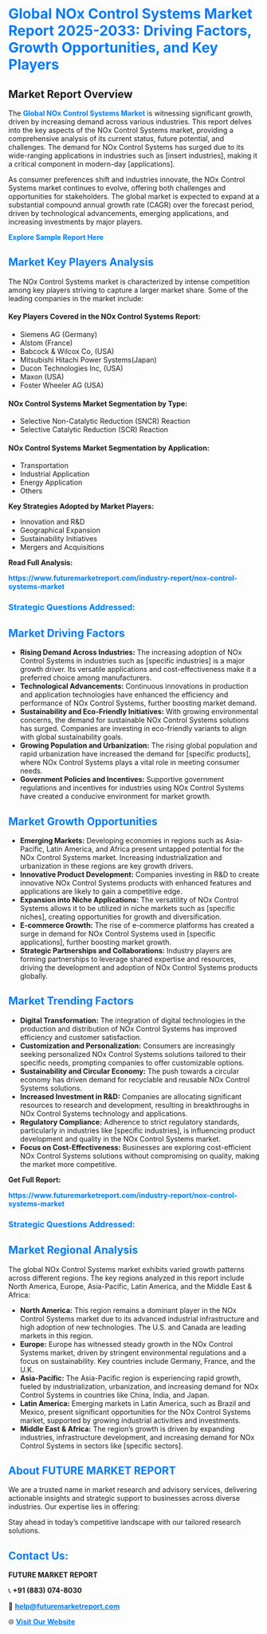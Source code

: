 <h1 style="color: #007BFF;">Global NOx Control Systems Market Report 2025-2033: Driving Factors, Growth Opportunities, and Key Players</h1>

<section id="overview">
<h2>Market Report Overview</h2>
<p>The <a href="https://www.futuremarketreport.com/industry-report/nox-control-systems-market" style="color: #007BFF; text-decoration: none;"><strong>Global NOx Control Systems Market</strong></a> is witnessing significant growth, driven by increasing demand across various industries. This report delves into the key aspects of the NOx Control Systems market, providing a comprehensive analysis of its current status, future potential, and challenges. The demand for NOx Control Systems has surged due to its wide-ranging applications in industries such as [insert industries], making it a critical component in modern-day [applications].</p>
<p>As consumer preferences shift and industries innovate, the NOx Control Systems market continues to evolve, offering both challenges and opportunities for stakeholders. The global market is expected to expand at a substantial compound annual growth rate (CAGR) over the forecast period, driven by technological advancements, emerging applications, and increasing investments by major players.</p>
</section>

<section id="overview">
<p><a href="https://www.futuremarketreport.com/request-sample/reportId=37213" style="color: #007BFF; text-decoration: none;"><strong>Explore Sample Report Here</strong></a></p>
</section>

<section id="key-players">
<h2 style="color: #007BFF;">Market Key Players Analysis</h2>
<p>The NOx Control Systems market is characterized by intense competition among key players striving to capture a larger market share. Some of the leading companies in the market include:</p>
<h4>Key Players Covered in the NOx Control Systems Report:</h4>
<ul><li>Siemens AG (Germany)</li><li>Alstom (France)</li><li>Babcock &amp; Wilcox Co, (USA)</li><li>Mitsubishi Hitachi Power Systems(Japan)</li><li>Ducon Technologies Inc, (USA)</li><li>Maxon (USA)</li><li>Foster Wheeler AG (USA)</li></ul>
<h4>NOx Control Systems Market Segmentation by Type:</h4>
<ul><li>Selective Non-Catalytic Reduction (SNCR) Reaction</li><li>Selective Catalytic Reduction (SCR) Reaction</li></ul>

<h4>NOx Control Systems Market Segmentation by Application:</h4>
<ul><li>Transportation</li><li>Industrial Application</li><li>Energy Application</li><li>Others</li></ul>
<p><strong>Key Strategies Adopted by Market Players:</strong></p>
<ul>
<li>Innovation and R&D</li>
<li>Geographical Expansion</li>
<li>Sustainability Initiatives</li>
<li>Mergers and Acquisitions</li>
</ul>
</section>

<section>
<p><strong>Read Full Analysis: </strong></p><a href="https://www.futuremarketreport.com/industry-report/nox-control-systems-market" style="color: #007BFF; text-decoration: none;"><strong>https://www.futuremarketreport.com/industry-report/nox-control-systems-market</strong></a>
<h3 style="color: #007BFF;">Strategic Questions Addressed:</h3>
</section>

<section id="driving-factors">
<h2 style="color: #007BFF;">Market Driving Factors</h2>
<ul>
<li><strong>Rising Demand Across Industries:</strong> The increasing adoption of NOx Control Systems in industries such as [specific industries] is a major growth driver. Its versatile applications and cost-effectiveness make it a preferred choice among manufacturers.</li>
<li><strong>Technological Advancements:</strong> Continuous innovations in production and application technologies have enhanced the efficiency and performance of NOx Control Systems, further boosting market demand.</li>
<li><strong>Sustainability and Eco-Friendly Initiatives:</strong> With growing environmental concerns, the demand for sustainable NOx Control Systems solutions has surged. Companies are investing in eco-friendly variants to align with global sustainability goals.</li>
<li><strong>Growing Population and Urbanization:</strong> The rising global population and rapid urbanization have increased the demand for [specific products], where NOx Control Systems plays a vital role in meeting consumer needs.</li>
<li><strong>Government Policies and Incentives:</strong> Supportive government regulations and incentives for industries using NOx Control Systems have created a conducive environment for market growth.</li>
</ul>
</section>

<section id="growth-opportunities">
<h2 style="color: #007BFF;">Market Growth Opportunities</h2>
<ul>
<li><strong>Emerging Markets:</strong> Developing economies in regions such as Asia-Pacific, Latin America, and Africa present untapped potential for the NOx Control Systems market. Increasing industrialization and urbanization in these regions are key growth drivers.</li>
<li><strong>Innovative Product Development:</strong> Companies investing in R&D to create innovative NOx Control Systems products with enhanced features and applications are likely to gain a competitive edge.</li>
<li><strong>Expansion into Niche Applications:</strong> The versatility of NOx Control Systems allows it to be utilized in niche markets such as [specific niches], creating opportunities for growth and diversification.</li>
<li><strong>E-commerce Growth:</strong> The rise of e-commerce platforms has created a surge in demand for NOx Control Systems used in [specific applications], further boosting market growth.</li>
<li><strong>Strategic Partnerships and Collaborations:</strong> Industry players are forming partnerships to leverage shared expertise and resources, driving the development and adoption of NOx Control Systems products globally.</li>
</ul>
</section>

<section id="trending-factors">
<h2 style="color: #007BFF;">Market Trending Factors</h2>
<ul>
<li><strong>Digital Transformation:</strong> The integration of digital technologies in the production and distribution of NOx Control Systems has improved efficiency and customer satisfaction.</li>
<li><strong>Customization and Personalization:</strong> Consumers are increasingly seeking personalized NOx Control Systems solutions tailored to their specific needs, prompting companies to offer customizable options.</li>
<li><strong>Sustainability and Circular Economy:</strong> The push towards a circular economy has driven demand for recyclable and reusable NOx Control Systems solutions.</li>
<li><strong>Increased Investment in R&D:</strong> Companies are allocating significant resources to research and development, resulting in breakthroughs in NOx Control Systems technology and applications.</li>
<li><strong>Regulatory Compliance:</strong> Adherence to strict regulatory standards, particularly in industries like [specific industries], is influencing product development and quality in the NOx Control Systems market.</li>
<li><strong>Focus on Cost-Effectiveness:</strong> Businesses are exploring cost-efficient NOx Control Systems solutions without compromising on quality, making the market more competitive.</li>
</ul>
</section>

<section>
<p><strong>Get Full Report: </strong></p><a href="https://www.futuremarketreport.com/industry-report/nox-control-systems-market" style="color: #007BFF; text-decoration: none;"><strong>https://www.futuremarketreport.com/industry-report/nox-control-systems-market</strong></a>
<h3 style="color: #007BFF;">Strategic Questions Addressed:</h3>
</section>


<section id="regional-analysis">
<h2 style="color: #007BFF;">Market Regional Analysis</h2>
<p>The global NOx Control Systems market exhibits varied growth patterns across different regions. The key regions analyzed in this report include North America, Europe, Asia-Pacific, Latin America, and the Middle East & Africa:</p>
<ul>
<li><strong>North America:</strong> This region remains a dominant player in the NOx Control Systems market due to its advanced industrial infrastructure and high adoption of new technologies. The U.S. and Canada are leading markets in this region.</li>
<li><strong>Europe:</strong> Europe has witnessed steady growth in the NOx Control Systems market, driven by stringent environmental regulations and a focus on sustainability. Key countries include Germany, France, and the U.K.</li>
<li><strong>Asia-Pacific:</strong> The Asia-Pacific region is experiencing rapid growth, fueled by industrialization, urbanization, and increasing demand for NOx Control Systems in countries like China, India, and Japan.</li>
<li><strong>Latin America:</strong> Emerging markets in Latin America, such as Brazil and Mexico, present significant opportunities for the NOx Control Systems market, supported by growing industrial activities and investments.</li>
<li><strong>Middle East & Africa:</strong> The region’s growth is driven by expanding industries, infrastructure development, and increasing demand for NOx Control Systems in sectors like [specific sectors].</li>
</ul>
</section>

<footer>
<h2 style="color: #007BFF;">About FUTURE MARKET REPORT</h2>
<p>We are a trusted name in market research and advisory services, delivering actionable insights and strategic support to businesses across diverse industries. Our expertise lies in offering:</p>

<p>Stay ahead in today’s competitive landscape with our tailored research solutions.</p>

<h2 style="color: #007BFF;">Contact Us:</h2>
<p><strong>FUTURE MARKET REPORT</strong></p>
<p>📞 <strong>+91 (883) 074-8030</strong></p>
<p>📧 <strong><a href="mailto:help@futuremarketreport.com" style="color: #007BFF;">help@futuremarketreport.com</a></strong></p>
<p>🌐 <strong><a href="https://www.futuremarketreport.com/" style="color: #007BFF;">Visit Our Website</a></strong></p>
</footer>